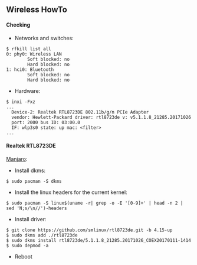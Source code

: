 ## Wireless HowTo
#### Checking

- Networks and switches:
```
$ rfkill list all
0: phy0: Wireless LAN
        Soft blocked: no
        Hard blocked: no
1: hci0: Bluetooth
        Soft blocked: no
        Hard blocked: no
```
- Hardware:
```
$ inxi -Fxz
...
  Device-2: Realtek RTL8723DE 802.11b/g/n PCIe Adapter 
  vendor: Hewlett-Packard driver: rtl8723de v: v5.1.1.8_21285.20171026 
  port: 2000 bus ID: 03:00.0 
  IF: wlp3s0 state: up mac: <filter>
...
```

#### Realtek RTL8723DE

[Manjaro](https://forum.manjaro.org/t/solved-how-to-install-wifi-driver-for-realtek-rtl8723de/82712/2):

- Install dkms:
```
$ sudo pacman -S dkms
```
- Install the linux headers for the current kernel:

```
$ sudo pacman -S linux$(uname -r| grep -o -E '[0-9]+' | head -n 2 | sed 'N;s/\n//')-headers
```
- Install driver:
```
$ git clone https://github.com/smlinux/rtl8723de.git -b 4.15-up
$ sudo dkms add ./rtl8723de
$ sudo dkms install rtl8723de/5.1.1.8_21285.20171026_COEX20170111-1414
$ sudo depmod -a
```
- Reboot